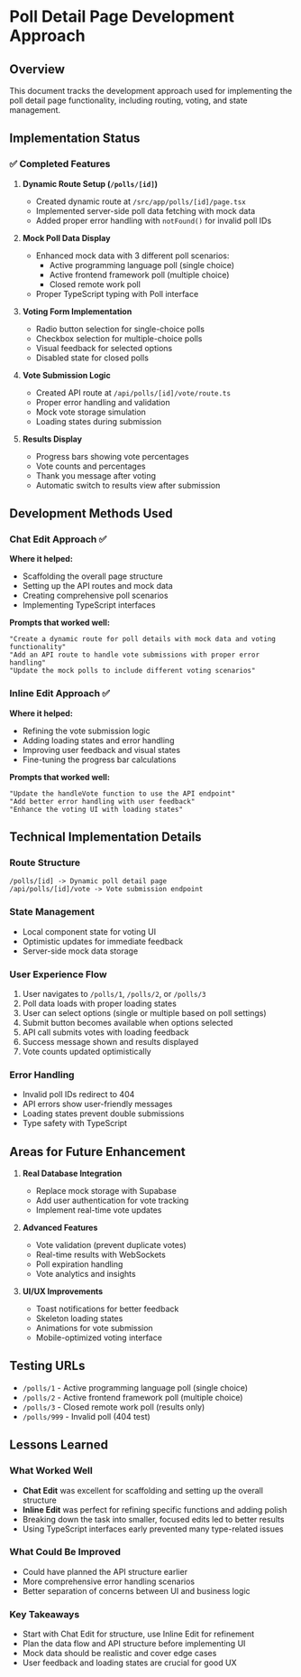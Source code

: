 # Poll Detail Page Development Approach

## Overview
This document tracks the development approach used for implementing the poll detail page functionality, including routing, voting, and state management.

## Implementation Status

### ✅ Completed Features

1. **Dynamic Route Setup (`/polls/[id]`)**
   - Created dynamic route at `/src/app/polls/[id]/page.tsx`
   - Implemented server-side poll data fetching with mock data
   - Added proper error handling with `notFound()` for invalid poll IDs

2. **Mock Poll Data Display**
   - Enhanced mock data with 3 different poll scenarios:
     - Active programming language poll (single choice)
     - Active frontend framework poll (multiple choice)
     - Closed remote work poll
   - Proper TypeScript typing with Poll interface

3. **Voting Form Implementation**
   - Radio button selection for single-choice polls
   - Checkbox selection for multiple-choice polls
   - Visual feedback for selected options
   - Disabled state for closed polls

4. **Vote Submission Logic**
   - Created API route at `/api/polls/[id]/vote/route.ts`
   - Proper error handling and validation
   - Mock vote storage simulation
   - Loading states during submission

5. **Results Display**
   - Progress bars showing vote percentages
   - Vote counts and percentages
   - Thank you message after voting
   - Automatic switch to results view after submission

## Development Methods Used

### Chat Edit Approach ✅
**Where it helped:**
- Scaffolding the overall page structure
- Setting up the API routes and mock data
- Creating comprehensive poll scenarios
- Implementing TypeScript interfaces

**Prompts that worked well:**
```
"Create a dynamic route for poll details with mock data and voting functionality"
"Add an API route to handle vote submissions with proper error handling"
"Update the mock polls to include different voting scenarios"
```

### Inline Edit Approach ✅
**Where it helped:**
- Refining the vote submission logic
- Adding loading states and error handling
- Improving user feedback and visual states
- Fine-tuning the progress bar calculations

**Prompts that worked well:**
```
"Update the handleVote function to use the API endpoint"
"Add better error handling with user feedback"
"Enhance the voting UI with loading states"
```

## Technical Implementation Details

### Route Structure
```
/polls/[id] -> Dynamic poll detail page
/api/polls/[id]/vote -> Vote submission endpoint
```

### State Management
- Local component state for voting UI
- Optimistic updates for immediate feedback
- Server-side mock data storage

### User Experience Flow
1. User navigates to `/polls/1`, `/polls/2`, or `/polls/3`
2. Poll data loads with proper loading states
3. User can select options (single or multiple based on poll settings)
4. Submit button becomes available when options selected
5. API call submits votes with loading feedback
6. Success message shown and results displayed
7. Vote counts updated optimistically

### Error Handling
- Invalid poll IDs redirect to 404
- API errors show user-friendly messages
- Loading states prevent double submissions
- Type safety with TypeScript

## Areas for Future Enhancement

1. **Real Database Integration**
   - Replace mock storage with Supabase
   - Add user authentication for vote tracking
   - Implement real-time vote updates

2. **Advanced Features**
   - Vote validation (prevent duplicate votes)
   - Real-time results with WebSockets
   - Poll expiration handling
   - Vote analytics and insights

3. **UI/UX Improvements**
   - Toast notifications for better feedback
   - Skeleton loading states
   - Animations for vote submission
   - Mobile-optimized voting interface

## Testing URLs
- `/polls/1` - Active programming language poll (single choice)
- `/polls/2` - Active frontend framework poll (multiple choice)  
- `/polls/3` - Closed remote work poll (results only)
- `/polls/999` - Invalid poll (404 test)

## Lessons Learned

### What Worked Well
- **Chat Edit** was excellent for scaffolding and setting up the overall structure
- **Inline Edit** was perfect for refining specific functions and adding polish
- Breaking down the task into smaller, focused edits led to better results
- Using TypeScript interfaces early prevented many type-related issues

### What Could Be Improved
- Could have planned the API structure earlier
- More comprehensive error handling scenarios
- Better separation of concerns between UI and business logic

### Key Takeaways
- Start with Chat Edit for structure, use Inline Edit for refinement
- Plan the data flow and API structure before implementing UI
- Mock data should be realistic and cover edge cases
- User feedback and loading states are crucial for good UX
